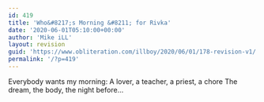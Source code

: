 ```yaml
---
id: 419
title: 'Who&#8217;s Morning &#8211; for Rivka'
date: '2020-06-01T05:10:00+00:00'
author: 'Mike iLL'
layout: revision
guid: 'https://www.obliteration.com/illboy/2020/06/01/178-revision-v1/'
permalink: '/?p=419'
---
```


Everybody wants my morning: A lover, a teacher, a priest, a chore
The dream, the body, the night before...